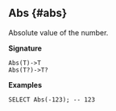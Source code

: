 
## Abs {#abs}

Absolute value of the number.

**Signature**
```
Abs(T)->T
Abs(T?)->T?
```

**Examples**
```yql
SELECT Abs(-123); -- 123
```
